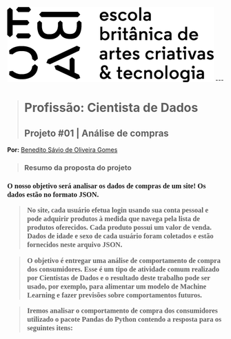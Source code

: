 <img src="https://raw.githubusercontent.com/rhatiro/Credit-score/main/ebac-course-utils/media/logo/newebac_logo_black_half.png" alt="ebac-logo">
---

># Profissão: Cientista de Dados
>## Projeto #01 | Análise de compras

**Por:** [Benedito Sávio de Oliveira Gomes](https://www.linkedin.com/in/rhatiro/)<br>
<!-- **Dados:** 17 de junho de 2024.<br> -->

> ### Resumo da proposta do projeto
<h3 style="font-family:red;"> O nosso objetivo será analisar os dados de compras de um site! Os dados estão no formato JSON.

> No site, cada usuário efetua login usando sua conta pessoal e pode adquirir produtos à medida que navega pela lista de produtos oferecidos. Cada produto possui um valor de venda. Dados de idade e sexo de cada usuário foram coletados e estão fornecidos neste arquivo JSON.

>O objetivo é entregar uma análise de comportamento de compra dos consumidores. Esse é um tipo de atividade comum realizado por<b> Cientistas de Dados </b>e o resultado deste trabalho pode ser usado, por exemplo, para alimentar um modelo de<b> Machine Learning</b> e fazer previsões sobre comportamentos futuros.

> Iremos analisar o comportamento de compra dos consumidores utilizado o pacote Pandas do Python contendo a resposta para os seguintes itens:</h3>
>
> 
